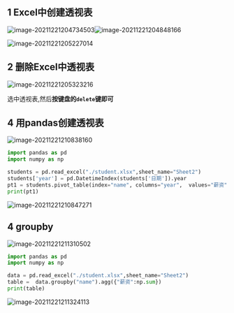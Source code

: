 ##  1 Excel中创建透视表

![image-20211221204734503](https://markdown-1301532546.cos.ap-guangzhou.myqcloud.com/markdown/20211221211443.png)![image-20211221204848166](https://markdown-1301532546.cos.ap-guangzhou.myqcloud.com/markdown/20211221211447.png)

![image-20211221205227014](https://markdown-1301532546.cos.ap-guangzhou.myqcloud.com/markdown/20211221211449.png)

## 2 删除Excel中透视表

![image-20211221205323216](https://markdown-1301532546.cos.ap-guangzhou.myqcloud.com/markdown/20211221211451.png)

选中透视表,然后**按键盘的`delete`键即可**

## 4  用pandas创建透视表

![image-20211221210838160](https://markdown-1301532546.cos.ap-guangzhou.myqcloud.com/markdown/20211221211453.png)

```python
import pandas as pd
import numpy as np

students = pd.read_excel("./student.xlsx",sheet_name="Sheet2")
students['year'] = pd.DatetimeIndex(students['日期']).year
pt1 = students.pivot_table(index="name", columns="year",  values="薪资",aggfunc=np.sum)
print(pt1)
```

![image-20211221210847271](https://markdown-1301532546.cos.ap-guangzhou.myqcloud.com/markdown/20211221211455.png)

## 4  groupby

![image-20211221211310502](https://markdown-1301532546.cos.ap-guangzhou.myqcloud.com/markdown/20211221211457.png)

```python
import pandas as pd
import numpy as np

data = pd.read_excel("./student.xlsx",sheet_name="Sheet2")
table =  data.groupby("name").agg({"薪资":np.sum})
print(table)
```

![image-20211221211324113](https://markdown-1301532546.cos.ap-guangzhou.myqcloud.com/markdown/20211221211458.png)